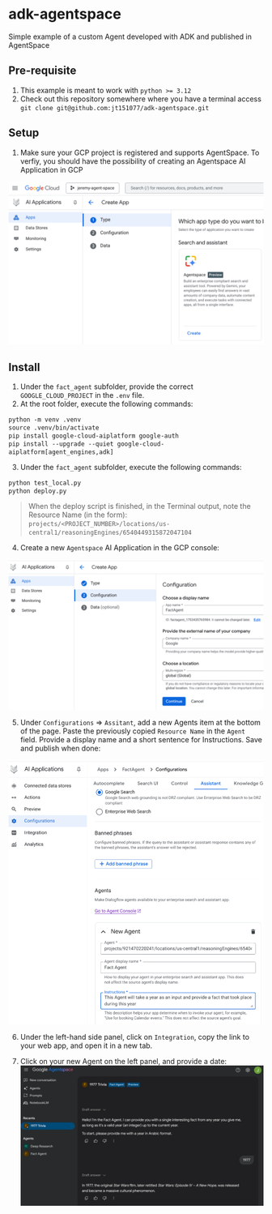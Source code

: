 # adk-agentspace
Simple example of a custom Agent developed with ADK and published in AgentSpace


## Pre-requisite

1. This example is meant to work with `python >= 3.12`
2. Check out this repository somewhere where you have a terminal access `git clone git@github.com:jt151077/adk-agentspace.git`


## Setup

1. Make sure your GCP project is registered and supports AgentSpace. To verfiy, you should have the possibility of creating an Agentspace AI Application in GCP

![](imgs/img0.png)



## Install

1. Under the `fact_agent` subfolder, provide the correct `GOOGLE_CLOUD_PROJECT` in the `.env` file.
2. At the root folder, execute the following commands:

```shell
python -m venv .venv
source .venv/bin/activate
pip install google-cloud-aiplatform google-auth
pip install --upgrade --quiet google-cloud-aiplatform[agent_engines,adk]
```

3. Under the `fact_agent` subfolder, execute the following commands:

```shell
python test_local.py
python deploy.py
```

> When the deploy script is finished, in the Terminal output, note the Resource Name (in the form): `projects/<PROJECT_NUMBER>/locations/us-central1/reasoningEngines/6540449315872047104`

4. Create a new `Agentspace` AI Application in the GCP console:

![](imgs/img1.png)

5. Under `Configurations` => `Assitant`, add a new Agents item at the bottom of the page. Paste the previously copied `Resource Name` in the `Agent` field. Provide a display name and a short sentence for Instructions. Save and publish when done:

![](imgs/img2.png)

6. Under the left-hand side panel, click on `Integration`, copy the link to your web app, and open it in a new tab.

7. Click on your new Agent on the left panel, and provide a date:
![](imgs/img3.png)